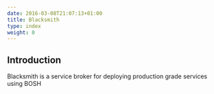 ```yaml
---
date: 2016-03-08T21:07:13+01:00
title: Blacksmith
type: index
weight: 0
---
```


## Introduction

Blacksmith is a service broker for deploying production grade services using BOSH